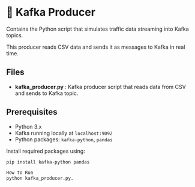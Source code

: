 # 📁 Kafka Producer

Contains the Python script that simulates traffic data streaming into Kafka topics.

This producer reads CSV data and sends it as messages to Kafka in real time.
## Files

- **kafka_producer.py** : Kafka producer script that reads data from CSV and sends to Kafka topic.

## Prerequisites

- Python 3.x
- Kafka running locally at `localhost:9092`
- Python packages: `kafka-python`, `pandas`

Install required packages using:

```bash
pip install kafka-python pandas

How to Run
python kafka_producer.py.

